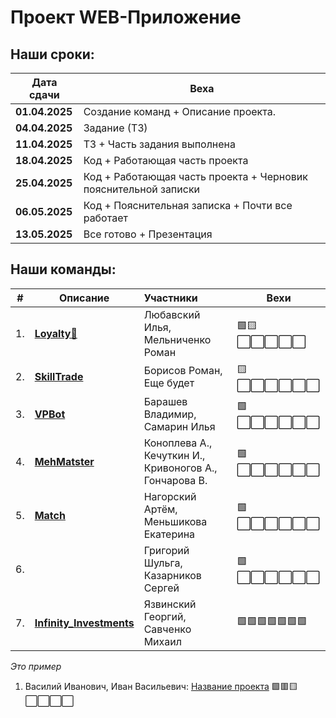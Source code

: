 # Проект WEB-Приложение
## Наши сроки:
| Дата сдачи    | Веха                                                                 |
|---------------|----------------------------------------------------------------------|
| **01.04.2025**| Создание команд + Описание проекта.                                  |
| **04.04.2025**| Задание (ТЗ)                                                         |
| **11.04.2025**| ТЗ + Часть задания выполнена                                         |
| **18.04.2025**| Код + Работающая часть проекта                                       |
| **25.04.2025**| Код + Работающая часть проекта + Черновик пояснительной записки      |
| **06.05.2025**| Код + Пояснительная записка + Почти все работает                     |
| **13.05.2025**| Все готово + Презентация                                             |

## Наши команды:

| # | Описание                                                                                              | Участники                                              | Вехи |
|---|-------------------------------------------------------------------------------------------------------|:-------------------------------------------------------|------|
| 1. | **[Loyalty💸](./loyalty.md)**                                                                         | Любавский Илья, Мельниченко Роман                      |🟩🟨⬜⬜⬜⬜⬜|
| 2. | **[SkillTrade](./skilltrade.md)**                                                                     | Борисов Роман, Еще будет                               |🟨⬜⬜⬜⬜⬜⬜|
| 3. | **[VPBot](https://github.com/VovanDelion/VPBot/blob/master/readme.md)**                               | Барашев Владимир, Самарин Илья                         |🟩⬜⬜⬜⬜⬜⬜|
| 4. | **[MehMatster](./descript)**                                                                          | Коноплева А., Кечуткин И., Кривоногов А., Гончарова В. |🟩⬜⬜⬜⬜⬜⬜|
| 5. | **[Match](./match.md)**                                                                               | Нагорский Артём, Меньшикова Екатерина                  |🟩⬜⬜⬜⬜⬜⬜|
| 6. | []()                                                                                                  | Григорий Шульга, Казарников Сергей                     |🟩⬜⬜⬜⬜⬜⬜|
| 7. | **[Infinity_Investments](https://github.com/georgeY1707/Infinity_Investments/blob/master/README.md)** | Язвинский Георгий, Савченко Михаил                     |🟩🟩🟩🟩🟩🟩🟩|

*Это пример* 
1. Василий Иванович, Иван Васильевич: [Название проекта](./Ссылка_на_ридми.md) 
   🟩🟥🟨⬜⬜⬜⬜
